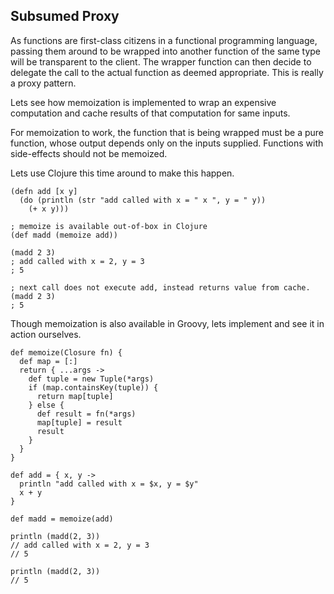 ## Subsumed Proxy

As functions are first-class citizens in a functional programming language, passing them around to be wrapped into another function of the same type will be transparent to the client.  The wrapper function can then decide to delegate the call to the actual function as deemed appropriate.  This is really a proxy pattern.

Lets see how memoization is implemented to wrap an expensive computation and cache results of that computation for same inputs.

For memoization to work, the function that is being wrapped must be a pure function, whose output depends only on the inputs supplied.  Functions with side-effects should not be memoized.

Lets use Clojure this time around to make this happen.

```
(defn add [x y] 
  (do (println (str "add called with x = " x ", y = " y))
    (+ x y)))

; memoize is available out-of-box in Clojure
(def madd (memoize add))

(madd 2 3)
; add called with x = 2, y = 3
; 5

; next call does not execute add, instead returns value from cache.
(madd 2 3)
; 5
```

Though memoization is also available in Groovy, lets implement and see it in action ourselves.

```
def memoize(Closure fn) {
  def map = [:]
  return { ...args -> 
    def tuple = new Tuple(*args)
    if (map.containsKey(tuple)) {
      return map[tuple]
    } else { 
      def result = fn(*args)  
      map[tuple] = result
      result
    }
  }
}

def add = { x, y ->  
  println "add called with x = $x, y = $y"
  x + y
}

def madd = memoize(add)

println (madd(2, 3))
// add called with x = 2, y = 3
// 5

println (madd(2, 3))
// 5
```
